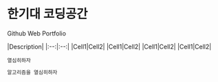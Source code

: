 # 한기대 코딩공간
Github Web Portfolio

<!-- Heading -->
|Description|
|:--:|:--:|
|Cell1|Cell2|
|Cell1|Cell2|
|Cell1|Cell2|
|Cell1|Cell2|

<!-- Code -->
`열심히하자`

<!-- 여기다가 변수명 -->
```py 
알고리즘을 열심히하자
```
